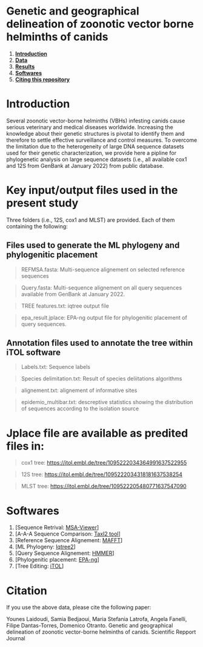 # Genetic and geographical delineation of zoonotic vector borne helminths of canids


1. **[Introduction](#Introduction)**
2. **[Data](#Key-input-and-output-files-used-in-the-present-study)**
3. **[Results](#-Jplace-file-are-available-as-predited-files-in:)**
5. **[Softwares](#Softwares)**
6. **[Citing this repository](#Citation)**



# Introduction
Several zoonotic vector-borne helminths (VBHs) infesting canids cause serious veterinary and medical diseases worldwide. Increasing the knowledge about their genetic structures is pivotal to identify them and therefore to settle effective surveillance and control measures. To overcome the limitation due to the heterogeneity of large DNA sequence datasets used for their genetic characterization, we provide here a pipline for phylogenetic analysis on large sequence datasets (i.e., all available cox1 and 12S  from GenBank at January 2022) from public database.




# Key input/output files used in the present study

Three folders (i.e., 12S, cox1 and MLST) are provided. Each of them containing the following:

## Files used to generate the ML phylogeny and phylogenitic placement

> REFMSA.fasta: Multi-sequence alignement on selected reference sequences

> Query.fasta: Multi-sequence alignement on all query sequences available from GenBank at January 2022.

> TREE features.txt: iqtree output file

> epa_result.jplace: EPA-ng output file for phylogenitic placement of query sequences.




## Annotation files used to annotate the tree within iTOL software

> Labels.txt: Sequence labels 

> Species delimitation.txt: Result of species deliitations algorithms

> alignement.txt: alignement of informative sites

> epidemio_multibar.txt: descreptive statistics showing the distribution of sequences according to the isolation source


# Jplace file are available as predited files in:

> cox1 tree: https://itol.embl.de/tree/1095222034364991637522955 

> 12S tree: https://itol.embl.de/tree/1095222034318181637538254 

> MLST tree: https://itol.embl.de/tree/109522205480771637547090

# Softwares

1. [Sequence Retrival: [MSA-Viewer](https://www.ncbi.nlm.nih.gov/projects/msaviewer/)]
2. [A-A-A Sequence Comparison: [TaxI2 tool](https://github.com/iTaxoTools/TaxI2.git)] 
3. [Reference Sequence Alignement: [MAFFT](https://github.com/GSLBiotech/mafft.git)] 
4. [ML Phylogeny: [Iqtree2](https://github.com/iqtree/iqtree2.git)] 
5. [Query Sequence Alignement: [HMMER](https://github.com/EddyRivasLab/hmmer.git)] 
6. [Phylogenitic placement: [EPA-ng](https://github.com/Pbdas/epa-ng.git)]
7. [Tree Editing: [iTOL](https://github.com/iBiology/iTOL.git)]

# Citation
If you use the above data, please cite the following paper:

Younes Laidoudi, Samia Bedjaoui, Maria Stefania Latrofa, Angela Fanelli, Filipe Dantas-Torres, Domenico Otranto. Genetic and geographical delineation of zoonotic vector-borne helminths of canids. Scientific Repport Journal


